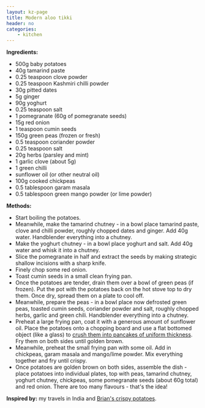 ```yaml
---
layout: kz-page
title: Modern aloo tikki
header: no
categories:
    - kitchen
---
```


**Ingredients:**

* 500g baby potatoes
<nbsp></nbsp>
* 40g tamarind paste
* 0.25 teaspoon clove powder
* 0.25 teaspoon Kashmiri chilli powder
* 30g pitted dates
* 5g ginger
<nbsp></nbsp>
* 90g yoghurt
* 0.25 teaspoon salt
<nbsp></nbsp>
* 1 pomegranate (60g of pomegranate seeds)
* 15g red onion
<nbsp></nbsp>
* 1 teaspoon cumin seeds
* 150g green peas (frozen or fresh)
* 0.5 teaspoon coriander powder
* 0.25 teaspoon salt
* 20g herbs (parsley and mint)
* 1 garlic clove (about 5g)
* 1 green chilli
<nbsp></nbsp>
* sunflower oil (or other neutral oil)
* 100g cooked chickpeas
* 0.5 tablespoon garam masala
* 0.5 tablespoon green mango powder (or lime powder)

**Methods:**
* Start boiling the potatoes.
* Meanwhile, make the tamarind chutney - in a bowl place tamarind paste, clove and chilli powder, roughly chopped dates and ginger. Add 40g water. Handblender everything into a chutney.
* Make the yoghurt chutney - in a bowl place yoghurt and salt. Add 40g water and whisk it into a chutney.
* Slice the pomegranate in half and extract the seeds by making strategic shallow incisions with a sharp knife. 
* Finely chop some red onion.
* Toast cumin seeds in a small clean frying pan. 
* Once the potatoes are tender, drain them over a bowl of green peas (if frozen). Put the pot with the potatoes back on the hot stove top to dry them. Once dry, spread them on a plate to cool off.
* Meanwhile, prepare the peas - in a bowl place now defrosted green peas, toasted cumin seeds, coriander powder and salt, roughly chopped herbs, garlic and green chili. Handblender everything into a chutney.
* Preheat a large frying pan, coat it with a generous amount of sunflower oil. Place the potatoes onto a chopping board and use a flat bottomed object (like a glass) to [crush them into pancakes of uniform thickness](https://youtu.be/aPPRhlYwKYU?t=603). Fry them on both sides until golden brown.
* Meanwhile, preheat the small frying pan with some oil. Add in chickpeas, garam masala and mango/lime powder. Mix everything together and fry until crispy.
* Once potatoes are golden brown on both sides, assemble the dish - place potatoes into individual plates, top with peas, tamarind chutney, yoghurt chutney, chickpeas, some pomegranate seeds (about 60g total) and red onion. There are too many flavours - that's the idea!

**Inspired by:** my travels in India and [Brian's crispy potatoes](https://youtu.be/aPPRhlYwKYU?t=603).

